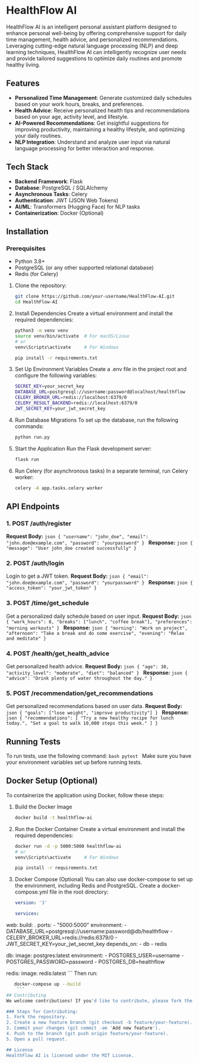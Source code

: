 # HealthFlow AI

HealthFlow AI is an intelligent personal assistant platform designed to enhance personal well-being by offering comprehensive support for daily time management, health advice, and personalized recommendations. Leveraging cutting-edge natural language processing (NLP) and deep learning techniques, HealthFlow AI can intelligently recognize user needs and provide tailored suggestions to optimize daily routines and promote healthy living.

## Features

- **Personalized Time Management**: Generate customized daily schedules based on your work hours, breaks, and preferences.
- **Health Advice**: Receive personalized health tips and recommendations based on your age, activity level, and lifestyle.
- **AI-Powered Recommendations**: Get insightful suggestions for improving productivity, maintaining a healthy lifestyle, and optimizing your daily routines.
- **NLP Integration**: Understand and analyze user input via natural language processing for better interaction and response.

## Tech Stack

- **Backend Framework**: Flask
- **Database**: PostgreSQL / SQLAlchemy
- **Asynchronous Tasks**: Celery
- **Authentication**: JWT (JSON Web Tokens)
- **AI/ML**: Transformers (Hugging Face) for NLP tasks
- **Containerization**: Docker (Optional)

## Installation

### Prerequisites
- Python 3.8+
- PostgreSQL (or any other supported relational database)
- Redis (for Celery)

1. Clone the repository:

    ```bash
    git clone https://github.com/your-username/HealthFlow-AI.git
    cd HealthFlow-AI
    ```

2. Install Dependencies
    Create a virtual environment and install the required dependencies:
    ```bash
    python3 -m venv venv
    source venv/bin/activate  # For macOS/Linux
    # or
    venv\Scripts\activate     # For Windows

    pip install -r requirements.txt
    ```

3. Set Up Environment Variables
    Create a .env file in the project root and configure the following variables:
    ```bash
    SECRET_KEY=your_secret_key
    DATABASE_URL=postgresql://username:password@localhost/healthflow
    CELERY_BROKER_URL=redis://localhost:6379/0
    CELERY_RESULT_BACKEND=redis://localhost:6379/0
    JWT_SECRET_KEY=your_jwt_secret_key
    ```

4. Run Database Migrations
    To set up the database, run the following commands:
    ```bash
    python run.py
    ```
5. Start the Application
    Run the Flask development server:
    ```bash
    flask run
    ```
6. Run Celery (for asynchronous tasks)
    In a separate terminal, run Celery worker:
    ```bash
    celery -A app.tasks.celery worker
    ```
## API Endpoints
### 1. POST /auth/register
**Request Body:**
    ```json
    {
      "username": "john_doe",
      "email": "john.doe@example.com",
      "password": "yourpassword"
    }
    ```
**Response:**
    ```json
    {
      "message": "User john_doe created successfully"
    }
    ```
### 2. POST /auth/login
Login to get a JWT token.
**Request Body:**
    ```json
    {
      "email": "john.doe@example.com",
      "password": "yourpassword"
    }
    ```
**Response:**
    ```json
    {
      "access_token": "your_jwt_token"
    }
    ```
### 3. POST /time/get_schedule
Get a personalized daily schedule based on user input.
**Request Body:**
    ```json
    {
      "work_hours": 8,
      "breaks": ["lunch", "coffee break"],
      "preferences": "morning workouts"
    }
    ```
**Response:**
    ```json
    {
      "morning": "Work on project",
      "afternoon": "Take a break and do some exercise",
      "evening": "Relax and meditate"
    }
    ```
### 4. POST /health/get_health_advice
Get personalized health advice.
**Request Body:**
    ```json
    {
      "age": 30,
      "activity_level": "moderate",
      "diet": "balanced"
    }
    ```
**Response:**
    ```json
    {
      "advice": "Drink plenty of water throughout the day."
    }
    ```
### 5. POST /recommendation/get_recommendations
Get personalized recommendations based on user data.
**Request Body:**
    ```json
    {
      "goals": ["lose weight", "improve productivity"]
    }
    ```
**Response:**
    ```json
    {
      "recommendations": [
      "Try a new healthy recipe for lunch today.",
      "Set a goal to walk 10,000 steps this week."
       ]
    }
    ```
## Running Tests
To run tests, use the following command:
    ```bash
       pytest
    ```
Make sure you have your environment variables set up before running tests.

## Docker Setup (Optional)
To containerize the application using Docker, follow these steps:
1. Build the Docker Image
    ```bash
    docker build -t healthflow-ai 
    ```

2. Run the Docker Container
    Create a virtual environment and install the required dependencies:
    ```bash
    docker run -d -p 5000:5000 healthflow-ai
    # or
    venv\Scripts\activate     # For Windows

    pip install -r requirements.txt
    ```

3. Docker Compose (Optional)
    You can also use docker-compose to set up the environment, including Redis and PostgreSQL.     Create a docker-compose.yml file in the root directory:
    ```yaml
    version: '3'

    services:
 web:
   build: .
    ports:
      - "5000:5000"
    environment:
      - DATABASE_URL=postgresql://username:password@db/healthflow
      - CELERY_BROKER_URL=redis://redis:6379/0
      - JWT_SECRET_KEY=your_jwt_secret_key
    depends_on:
      - db
      - redis

  db:
    image: postgres:latest
    environment:
      - POSTGRES_USER=username
      - POSTGRES_PASSWORD=password
      - POSTGRES_DB=healthflow

  redis:
    image: redis:latest
    ```
Then run:
```bash
   docker-compose up --build
    ```
## Contributing
We welcome contributions! If you'd like to contribute, please fork the repository, create a new branch, and submit a pull request.

### Steps for Contributing:
1. Fork the repository.
2. Create a new feature branch (git checkout -b feature/your-feature).
3. Commit your changes (git commit -am 'Add new feature').
4. Push to the branch (git push origin feature/your-feature).
5. Open a pull request.

## License
HealthFlow AI is licensed under the MIT License.